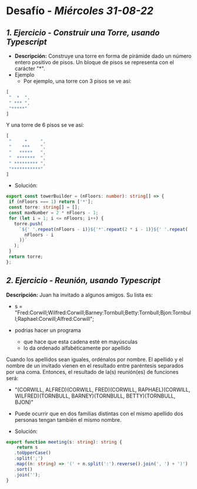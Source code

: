 # Desafío - *Miércoles 31-08-22*

## *1. Ejercicio - Construir una Torre, usando Typescript*

- **Descripción:** Construye una torre en forma de pirámide dado un número entero positivo de pisos. Un bloque de pisos se representa con el carácter "*".
- Ejemplo
  - Por ejemplo, una torre con 3 pisos se ve así:
 
 ```typescript
 [
  "  *  ",
  " *** ", 
  "*****"
]
 ```
 
 Y una torre de 6 pisos se ve así:
 
 ```typescript
 [
  "     *     ", 
  "    ***    ", 
  "   *****   ", 
  "  *******  ", 
  " ********* ", 
  "***********"
]
 ```
 - Solución:

 ```typescript
export const towerBuilder = (nFloors: number): string[] => {
  if (nFloors === 1) return ['*'];
  const torre: string[] = [];
  const maxNumber = 2 * nFloors - 1;
  for (let i = 1; i <= nFloors; i++) {
    torre.push(
      `${' '.repeat(nFloors - i)}${'*'.repeat(2 * i - 1)}${' '.repeat(
        nFloors - i
      )}`
    );
  }
  return torre;
};
 ```
 
## *2. Ejercicio - Reunión, usando Typescript*

 **Descripción:** Juan ha invitado a algunos amigos. Su lista es: 
  - s = "Fred:Corwill;Wilfred:Corwill;Barney:Tornbull;Betty:Tornbull;Bjon:Tornbull;Raphael:Corwill;Alfred:Corwill";

- podrias hacer un programa 
  - que hace que esta cadena esté en mayúsculas 
  - lo da ordenado alfabéticamente por apellido
 
 Cuando los apellidos sean iguales, ordénalos por nombre. El apellido y el nombre de un invitado vienen en el resultado entre paréntesis separados por una coma.
 Entonces, el resultado de la(s) reunión(es) de funciones será:
 
  - "(CORWILL, ALFRED)(CORWILL, FRED)(CORWILL, RAPHAEL)(CORWILL, WILFRED)(TORNBULL, BARNEY)(TORNBULL, BETTY)(TORNBULL, BJON)"
- Puede ocurrir que en dos familias distintas con el mismo apellido dos personas tengan también el mismo nombre.
 

 - Solución:

 ```typescript
export function meeting(s: string): string {
     return s
    .toUpperCase()
    .split(';')
    .map((n: string) => '(' + n.split(':').reverse().join(', ') + ')')
    .sort()
    .join('');
}
 ```
